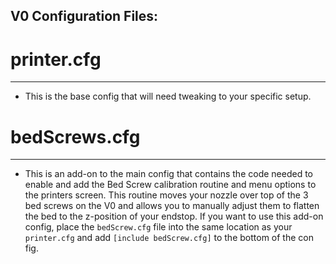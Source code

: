 ## V0 Configuration Files:

# printer.cfg
***
- This is the base config that will need tweaking to your specific setup.

# bedScrews.cfg
***
- This is an add-on to the main config that contains the code needed to enable and add the Bed Screw calibration routine and menu options to the printers screen.
This routine moves your nozzle over top of the 3 bed screws on the V0 and allows you to manually adjust them to flatten the bed to the z-position of your endstop.
If you want to use this add-on config, place the `bedScrew.cfg` file into the same location as your `printer.cfg` and add `[include bedScrew.cfg]` to the bottom of the con fig.
